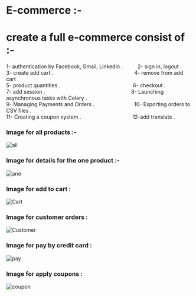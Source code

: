 # E-commerce :-
# create a full e-commerce consist  of :-
1- authentication by Facebook, Gmail, LinkedIn . &emsp; &emsp; 2- sign in, logout . <br>
3- create add cart . &emsp; &emsp; &emsp; &emsp; &emsp; &emsp; &emsp; &emsp; &emsp; &emsp; &emsp; &emsp; 4- remove from add cart . <br>
5- product quantities . &emsp; &emsp; &emsp; &emsp; &emsp; &emsp; &emsp; &emsp; &emsp; &emsp; &emsp;6- checkout . <br>
7- add session .&emsp; &emsp; &emsp; &emsp; &emsp; &emsp; &emsp; &emsp; &emsp; &emsp;  &emsp; &emsp; &emsp; 8- Launching asynchronous tasks with Celery .<br>
9- Managing Payments and Orders . &emsp; &emsp; &emsp; &emsp; &emsp; &emsp;10- Exporting orders to CSV files . <br>
11- Creating a coupon system . &emsp; &emsp; &emsp; &emsp; &emsp; &emsp; &emsp;&emsp;12-add translate .


<h3>Image for all products :-</h3>

![all](https://user-images.githubusercontent.com/51214702/113212217-c55dff00-9276-11eb-84c9-1d0e909ef4d9.PNG)


<h3>Image for details for the one product :-</h3>

![ane](https://user-images.githubusercontent.com/51214702/113212274-d444b180-9276-11eb-9f2e-31eab36d82d4.PNG)

<h3>Image for add to cart :</h3>

![Cart](https://user-images.githubusercontent.com/51214702/113287845-676cfe00-92ee-11eb-8aac-16f66080eb55.PNG)

<h3>Image for customer orders :</h3>

![Customer](https://user-images.githubusercontent.com/51214702/113432271-5c44cb80-93dd-11eb-853f-9e1e90a6aad8.PNG)

<h3>Image for pay by credit card :</h3>

![pay](https://user-images.githubusercontent.com/51214702/113491003-f6843c80-94cd-11eb-8b9a-23fa1702a163.PNG)

<h3>Image for apply coupons : </h3>

![coupon](https://user-images.githubusercontent.com/51214702/113792854-34d86080-9747-11eb-9cfc-314c5c648bfb.PNG)




